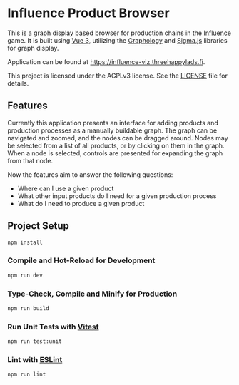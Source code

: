 # Influence Product Browser

This is a graph display based browser for production chains in the [Influence](https://influenceth.io) game. It is built
using [Vue 3](https://vuejs.org/), utilizing the [Graphology](https://github.com/graphology/graphology) and
[Sigma.js](https://github.com/jacomyal/sigma.js) libraries for graph display.

Application can be found at https://influence-viz.threehappylads.fi.

This project is licensed under the AGPLv3 license. See the [LICENSE](LICENSE) file for details.

## Features

Currently this application presents an interface for adding products and production processes as a manually buildable
graph. The graph can be navigated and zoomed, and the nodes can be dragged around. Nodes may be selected from a list of
all products, or by clicking on them in the graph. When a node is selected, controls are presented for expanding the
graph from that node.

Now the features aim to answer the following questions:

* Where can I use a given product
* What other input products do I need for a given production process
* What do I need to produce a given product

## Project Setup

```sh
npm install
```

### Compile and Hot-Reload for Development

```sh
npm run dev
```

### Type-Check, Compile and Minify for Production

```sh
npm run build
```

### Run Unit Tests with [Vitest](https://vitest.dev/)

```sh
npm run test:unit
```

### Lint with [ESLint](https://eslint.org/)

```sh
npm run lint
```
